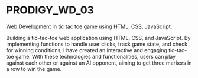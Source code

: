 # PRODIGY_WD_03
Web Development in tic tac toe game using HTML, CSS, JavaScript. 

 Building a tic-tac-toe web application using HTML, CSS, and JavaScript. By implementing functions to handle user clicks, track game state, and check for winning conditions, I have created an interactive and engaging tic-tac-toe game. With these technologies and functionalities, users can play against each other or against an AI opponent, aiming to get three markers in a row to win the game.
